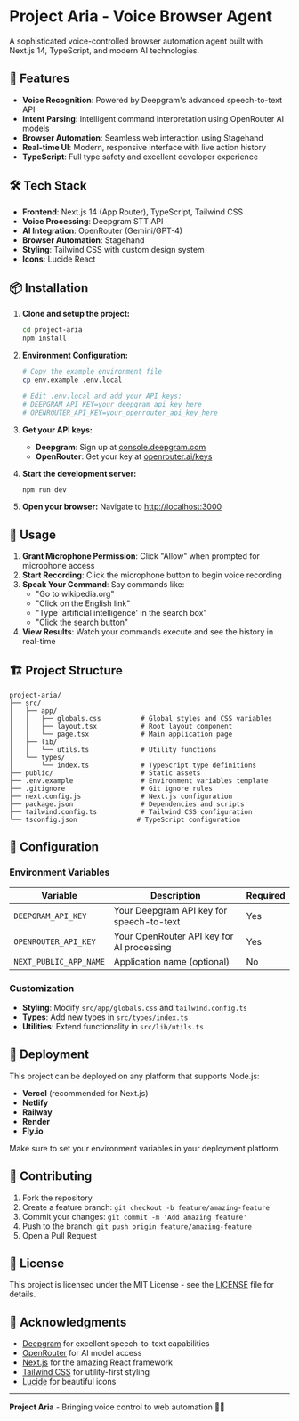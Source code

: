 # Project Aria - Voice Browser Agent

A sophisticated voice-controlled browser automation agent built with Next.js 14, TypeScript, and modern AI technologies.

## 🚀 Features

- **Voice Recognition**: Powered by Deepgram's advanced speech-to-text API
- **Intent Parsing**: Intelligent command interpretation using OpenRouter AI models
- **Browser Automation**: Seamless web interaction using Stagehand
- **Real-time UI**: Modern, responsive interface with live action history
- **TypeScript**: Full type safety and excellent developer experience

## 🛠️ Tech Stack

- **Frontend**: Next.js 14 (App Router), TypeScript, Tailwind CSS
- **Voice Processing**: Deepgram STT API
- **AI Integration**: OpenRouter (Gemini/GPT-4)
- **Browser Automation**: Stagehand
- **Styling**: Tailwind CSS with custom design system
- **Icons**: Lucide React

## 📦 Installation

1. **Clone and setup the project:**
   ```bash
   cd project-aria
   npm install
   ```

2. **Environment Configuration:**
   ```bash
   # Copy the example environment file
   cp env.example .env.local
   
   # Edit .env.local and add your API keys:
   # DEEPGRAM_API_KEY=your_deepgram_api_key_here
   # OPENROUTER_API_KEY=your_openrouter_api_key_here
   ```

3. **Get your API keys:**
   - **Deepgram**: Sign up at [console.deepgram.com](https://console.deepgram.com/)
   - **OpenRouter**: Get your key at [openrouter.ai/keys](https://openrouter.ai/keys)

4. **Start the development server:**
   ```bash
   npm run dev
   ```

5. **Open your browser:**
   Navigate to [http://localhost:3000](http://localhost:3000)

## 🎯 Usage

1. **Grant Microphone Permission**: Click "Allow" when prompted for microphone access
2. **Start Recording**: Click the microphone button to begin voice recording
3. **Speak Your Command**: Say commands like:
   - "Go to wikipedia.org"
   - "Click on the English link"
   - "Type 'artificial intelligence' in the search box"
   - "Click the search button"
4. **View Results**: Watch your commands execute and see the history in real-time

## 🏗️ Project Structure

```
project-aria/
├── src/
│   ├── app/
│   │   ├── globals.css          # Global styles and CSS variables
│   │   ├── layout.tsx           # Root layout component
│   │   └── page.tsx             # Main application page
│   ├── lib/
│   │   └── utils.ts             # Utility functions
│   └── types/
│       └── index.ts             # TypeScript type definitions
├── public/                      # Static assets
├── .env.example                 # Environment variables template
├── .gitignore                   # Git ignore rules
├── next.config.js               # Next.js configuration
├── package.json                 # Dependencies and scripts
├── tailwind.config.ts           # Tailwind CSS configuration
└── tsconfig.json               # TypeScript configuration
```

## 🔧 Configuration

### Environment Variables

| Variable | Description | Required |
|----------|-------------|----------|
| `DEEPGRAM_API_KEY` | Your Deepgram API key for speech-to-text | Yes |
| `OPENROUTER_API_KEY` | Your OpenRouter API key for AI processing | Yes |
| `NEXT_PUBLIC_APP_NAME` | Application name (optional) | No |

### Customization

- **Styling**: Modify `src/app/globals.css` and `tailwind.config.ts`
- **Types**: Add new types in `src/types/index.ts`
- **Utilities**: Extend functionality in `src/lib/utils.ts`

## 🚀 Deployment

This project can be deployed on any platform that supports Node.js:

- **Vercel** (recommended for Next.js)
- **Netlify**
- **Railway**
- **Render**
- **Fly.io**

Make sure to set your environment variables in your deployment platform.

## 🤝 Contributing

1. Fork the repository
2. Create a feature branch: `git checkout -b feature/amazing-feature`
3. Commit your changes: `git commit -m 'Add amazing feature'`
4. Push to the branch: `git push origin feature/amazing-feature`
5. Open a Pull Request

## 📝 License

This project is licensed under the MIT License - see the [LICENSE](LICENSE) file for details.

## 🙏 Acknowledgments

- [Deepgram](https://deepgram.com/) for excellent speech-to-text capabilities
- [OpenRouter](https://openrouter.ai/) for AI model access
- [Next.js](https://nextjs.org/) for the amazing React framework
- [Tailwind CSS](https://tailwindcss.com/) for utility-first styling
- [Lucide](https://lucide.dev/) for beautiful icons

---

**Project Aria** - Bringing voice control to web automation 🎤✨

